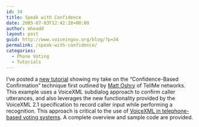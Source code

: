 ```yaml
---
id: 34
title: Speak with Confidence
date: 2005-07-03T12:42:28+00:00
author: mheadd
layout: post
guid: http://www.voiceingov.org/blog/?p=34
permalink: /speak-with-confidence/
categories:
  - Phone Voting
  - Tutorials
---
```

I&#8217;ve posted a [new tutorial](http://www.voiceingov.org/blog/?page_id=33) showing my take on the &#8220;Confidence-Based Confirmation&#8221; technique first outlined by [Matt Oshry](http://www.voicexmlreview.org/feb2005/columns/Feb2005_speak_listen.html) of TellMe networks. This example uses a VoiceXML subdialog approach to confirm caller utterances, and also leverages the new functionality provided by the VoiceXML 2.1 specification to record caller input while performing a recognition. This approach is critical to the use of [VoiceXML in telephone-based voting systems](http://vote.nist.gov/ecposstatements/phone_voting_whitepaper.doc). A complete overview and sample code are provided.